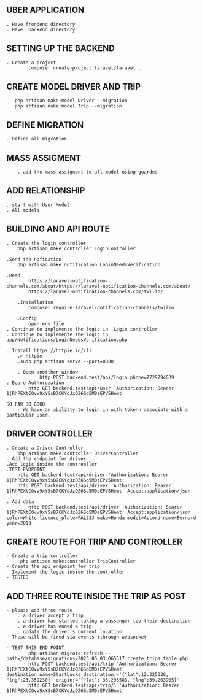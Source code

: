 ## UBER APPLICATION
    . Have frondend directory
    . Have  backend directory
## SETTING UP THE BACKEND
    . Create a project
            composer create-project laravel/laravel .

## CREATE MODEL DRIVER AND TRIP
       php artisan make:model Driver --migration 
       php artisan make:model Trip --migration 
## DEFINE MIGRATION 
    . Define all migration 

##  MASS ASSIGMENT
        . add the mass assigment to all model using guarded

## ADD RELATIONSHIP
    . start with User Model
    . All models

## BUILDING AND API ROUTE
    . Create the login controller
        php artisan make:controller LoginController

    .Send the nofication
        php artisan make:notification LoginNeedsVerification

    .Read 
            https://laravel-notification-channels.com/about/https://laravel-notification-channels.com/about/
            https://laravel-notification-channels.com/twilio/

        .Installation
            composer require laravel-notification-channels/twilio

        .Config
            open env file
    . Continue to implemente the logic in  Login controller
    . Continue to implemente the logic in app/Notifications/LoginNeedsVerification.php

    . Install https://httpie.io/cli
        .> httpie
        .sudo php artisan serve --port=8080

        . Open anotther window
                http POST backend.test/api/login phone=7729794039
    . Beare Authorozation
            http GET backend.test/api/user 'Authorization: Bearer 1|RhPEXtCOvv9xY5sB7CKYdJzQZ6So5M0zEPV5Hemt'

    SO FAR SO GOOO
        - We have an abilitty to login in with tokenn associate with a particular user.

## DRIVER CONTROLLER
    . Create a Driver Controller
        php artisan make:controller DriverController
    . Add the endpoint for driver
    .Add logic inside the controoller
    .TEST ENDPOINT
        http GET backend.test/api/driver 'Authorization: Bearer 1|RhPEXtCOvv9xY5sB7CKYdJzQZ6So5M0zEPV5Hemt'
        http POST backend.test/api/driver 'Authorization: Bearer 1|RhPEXtCOvv9xY5sB7CKYdJzQZ6So5M0zEPV5Hemt' Accept:application/json

    . Add data
            http POST backend.test/api/driver 'Authorization: Bearer 1|RhPEXtCOvv9xY5sB7CKYdJzQZ6So5M0zEPV5Hemt' Accept:application/json color=White licence_plate=FAL23J make=Honda model=Accord name=Bernard year=2013

## CREATE ROUTE FOR TRIP AND CONTROLLER
    - Create a trip controller
         php artisan make:controller TripController
    - Create the api endpoint for trip
    - Implement the logic inside the controller 
    - TESTED

## ADD THREE ROUTE INSIDE THE TRIP AS POST
    - please add three route 
        . a driver accept a trip
        . a driver has started taking a passenger too their destination
        . a driver has ended a trip
        . update the driver's current location
    - These will be fired via events tthrough websocket 

    - TEST THIS END POINT 
            php artisan migrate:refresh --path=/database/migrations/2023_05_03_065517_create_trips_table.php
            http POST backend.test/api/trip 'Authorization: Bearer 1|RhPEXtCOvv9xY5sB7CKYdJzQZ6So5M0zEPV5Hemt' destination_name=Startbucks destination:='{"lat":12.325336, "lng":23.359230}' origin:='{"lat": 35.293583, "lng":39.203905}'
            http GET backend.test/api/trip/1 'Authorization: Bearer 1|RhPEXtCOvv9xY5sB7CKYdJzQZ6So5M0zEPV5Hemt'
